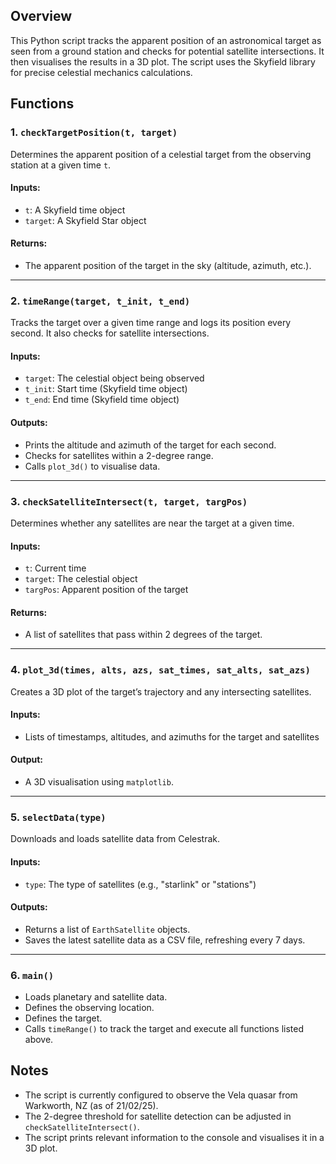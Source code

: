 ## Overview
This Python script tracks the apparent position of an astronomical target as seen from a ground station and checks for potential satellite intersections. It then visualises the results in a 3D plot. The script uses the Skyfield library for precise celestial mechanics calculations.

## Functions

### 1. `checkTargetPosition(t, target)`
Determines the apparent position of a celestial target from the observing station at a given time `t`.

#### Inputs:
- `t`: A Skyfield time object
- `target`: A Skyfield Star object

#### Returns:
- The apparent position of the target in the sky (altitude, azimuth, etc.).

---

### 2. `timeRange(target, t_init, t_end)`
Tracks the target over a given time range and logs its position every second. It also checks for satellite intersections.

#### Inputs:
- `target`: The celestial object being observed
- `t_init`: Start time (Skyfield time object)
- `t_end`: End time (Skyfield time object)

#### Outputs:
- Prints the altitude and azimuth of the target for each second.
- Checks for satellites within a 2-degree range.
- Calls `plot_3d()` to visualise data.

---

### 3. `checkSatelliteIntersect(t, target, targPos)`
Determines whether any satellites are near the target at a given time.

#### Inputs:
- `t`: Current time
- `target`: The celestial object
- `targPos`: Apparent position of the target

#### Returns:
- A list of satellites that pass within 2 degrees of the target.

---

### 4. `plot_3d(times, alts, azs, sat_times, sat_alts, sat_azs)`
Creates a 3D plot of the target’s trajectory and any intersecting satellites.

#### Inputs:
- Lists of timestamps, altitudes, and azimuths for the target and satellites

#### Output:
- A 3D visualisation using `matplotlib`.

---

### 5. `selectData(type)`
Downloads and loads satellite data from Celestrak.

#### Inputs:
- `type`: The type of satellites (e.g., "starlink" or "stations")

#### Outputs:
- Returns a list of `EarthSatellite` objects.
- Saves the latest satellite data as a CSV file, refreshing every 7 days.

---

### 6. `main()`
- Loads planetary and satellite data.
- Defines the observing location.
- Defines the target.
- Calls `timeRange()` to track the target and execute all functions listed above.

## Notes
- The script is currently configured to observe the Vela quasar from Warkworth, NZ (as of 21/02/25).
- The 2-degree threshold for satellite detection can be adjusted in `checkSatelliteIntersect()`.
- The script prints relevant information to the console and visualises it in a 3D plot.


